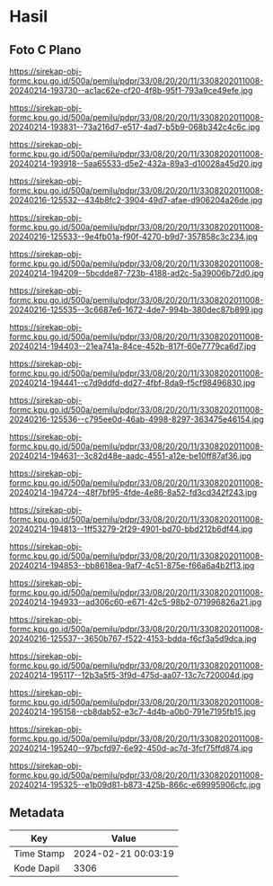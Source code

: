 # Hasil

## Foto C Plano

https://sirekap-obj-formc.kpu.go.id/500a/pemilu/pdpr/33/08/20/20/11/3308202011008-20240214-193730--ac1ac62e-cf20-4f8b-95f1-793a9ce49efe.jpg

https://sirekap-obj-formc.kpu.go.id/500a/pemilu/pdpr/33/08/20/20/11/3308202011008-20240214-193831--73a216d7-e517-4ad7-b5b9-068b342c4c6c.jpg

https://sirekap-obj-formc.kpu.go.id/500a/pemilu/pdpr/33/08/20/20/11/3308202011008-20240214-193918--5aa65533-d5e2-432a-89a3-d10028a45d20.jpg

https://sirekap-obj-formc.kpu.go.id/500a/pemilu/pdpr/33/08/20/20/11/3308202011008-20240216-125532--434b8fc2-3904-49d7-afae-d906204a26de.jpg

https://sirekap-obj-formc.kpu.go.id/500a/pemilu/pdpr/33/08/20/20/11/3308202011008-20240216-125533--9e4fb01a-f90f-4270-b9d7-357858c3c234.jpg

https://sirekap-obj-formc.kpu.go.id/500a/pemilu/pdpr/33/08/20/20/11/3308202011008-20240214-194209--5bcdde87-723b-4188-ad2c-5a39006b72d0.jpg

https://sirekap-obj-formc.kpu.go.id/500a/pemilu/pdpr/33/08/20/20/11/3308202011008-20240216-125535--3c6687e6-1672-4de7-994b-380dec87b899.jpg

https://sirekap-obj-formc.kpu.go.id/500a/pemilu/pdpr/33/08/20/20/11/3308202011008-20240214-194403--21ea741a-84ce-452b-817f-60e7779ca6d7.jpg

https://sirekap-obj-formc.kpu.go.id/500a/pemilu/pdpr/33/08/20/20/11/3308202011008-20240214-194441--c7d9ddfd-dd27-4fbf-8da9-f5cf98496830.jpg

https://sirekap-obj-formc.kpu.go.id/500a/pemilu/pdpr/33/08/20/20/11/3308202011008-20240216-125536--c795ee0d-46ab-4998-8297-363475e46154.jpg

https://sirekap-obj-formc.kpu.go.id/500a/pemilu/pdpr/33/08/20/20/11/3308202011008-20240214-194631--3c82d48e-aadc-4551-a12e-be10ff87af36.jpg

https://sirekap-obj-formc.kpu.go.id/500a/pemilu/pdpr/33/08/20/20/11/3308202011008-20240214-194724--48f7bf95-4fde-4e86-8a52-fd3cd342f243.jpg

https://sirekap-obj-formc.kpu.go.id/500a/pemilu/pdpr/33/08/20/20/11/3308202011008-20240214-194813--1ff53279-2f29-4901-bd70-bbd212b6df44.jpg

https://sirekap-obj-formc.kpu.go.id/500a/pemilu/pdpr/33/08/20/20/11/3308202011008-20240214-194853--bb8618ea-9af7-4c51-875e-f66a6a4b2f13.jpg

https://sirekap-obj-formc.kpu.go.id/500a/pemilu/pdpr/33/08/20/20/11/3308202011008-20240214-194933--ad306c60-e671-42c5-98b2-071996826a21.jpg

https://sirekap-obj-formc.kpu.go.id/500a/pemilu/pdpr/33/08/20/20/11/3308202011008-20240216-125537--3650b767-f522-4153-bdda-f6cf3a5d9dca.jpg

https://sirekap-obj-formc.kpu.go.id/500a/pemilu/pdpr/33/08/20/20/11/3308202011008-20240214-195117--12b3a5f5-3f9d-475d-aa07-13c7c720004d.jpg

https://sirekap-obj-formc.kpu.go.id/500a/pemilu/pdpr/33/08/20/20/11/3308202011008-20240214-195158--cb8dab52-e3c7-4d4b-a0b0-791e7195fb15.jpg

https://sirekap-obj-formc.kpu.go.id/500a/pemilu/pdpr/33/08/20/20/11/3308202011008-20240214-195240--97bcfd97-6e92-450d-ac7d-3fcf75ffd874.jpg

https://sirekap-obj-formc.kpu.go.id/500a/pemilu/pdpr/33/08/20/20/11/3308202011008-20240214-195325--e1b09d81-b873-425b-866c-e69995906cfc.jpg


## Metadata

| Key        | Value               |
| ---------- | ------------------- |
| Time Stamp | 2024-02-21 00:03:19 |
| Kode Dapil | 3306                |



